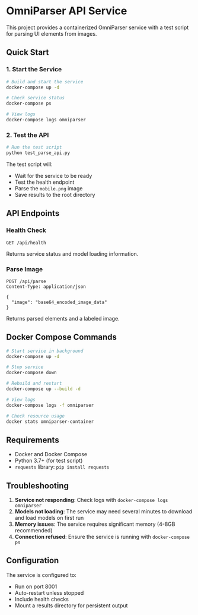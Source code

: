 # OmniParser API Service

This project provides a containerized OmniParser service with a test script for parsing UI elements from images.

## Quick Start

### 1. Start the Service

```bash
# Build and start the service
docker-compose up -d

# Check service status
docker-compose ps

# View logs
docker-compose logs omniparser
```

### 2. Test the API

```bash
# Run the test script
python test_parse_api.py
```

The test script will:

- Wait for the service to be ready
- Test the health endpoint
- Parse the `mobile.png` image
- Save results to the root directory

## API Endpoints

### Health Check

```
GET /api/health
```

Returns service status and model loading information.

### Parse Image

```
POST /api/parse
Content-Type: application/json

{
  "image": "base64_encoded_image_data"
}
```

Returns parsed elements and a labeled image.

## Docker Compose Commands

```bash
# Start service in background
docker-compose up -d

# Stop service
docker-compose down

# Rebuild and restart
docker-compose up --build -d

# View logs
docker-compose logs -f omniparser

# Check resource usage
docker stats omniparser-container
```

## Requirements

- Docker and Docker Compose
- Python 3.7+ (for test script)
- `requests` library: `pip install requests`

## Troubleshooting

1. **Service not responding**: Check logs with `docker-compose logs omniparser`
2. **Models not loading**: The service may need several minutes to download and load models on first run
3. **Memory issues**: The service requires significant memory (4-8GB recommended)
4. **Connection refused**: Ensure the service is running with `docker-compose ps`

## Configuration

The service is configured to:

- Run on port 8001
- Auto-restart unless stopped
- Include health checks
- Mount a results directory for persistent output
